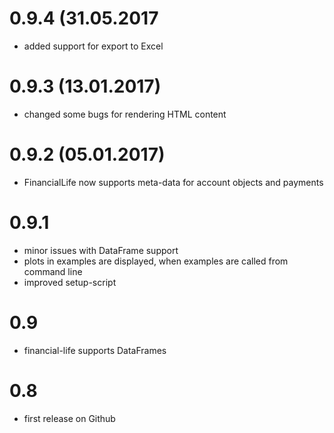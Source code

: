 # 0.9.4 (31.05.2017
* added support for export to Excel

# 0.9.3 (13.01.2017)
* changed some bugs for rendering HTML content

# 0.9.2 (05.01.2017)
* FinancialLife now supports meta-data for account objects and payments

# 0.9.1
* minor issues with DataFrame support
* plots in examples are displayed, when examples are called from command line
* improved setup-script

# 0.9
* financial-life supports DataFrames

# 0.8
* first release on Github
